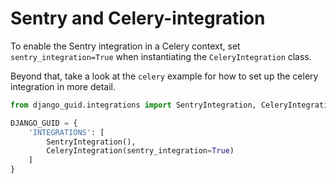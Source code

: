 # Sentry and Celery-integration

To enable the Sentry integration in a Celery context, set `sentry_integration=True`
when instantiating the `CeleryIntegration` class.

Beyond that, take a look at the `celery` example for how to set up the celery integration in more detail.

```python
from django_guid.integrations import SentryIntegration, CeleryIntegration

DJANGO_GUID = {
    'INTEGRATIONS': [
        SentryIntegration(),
        CeleryIntegration(sentry_integration=True)
    ]
}
```
